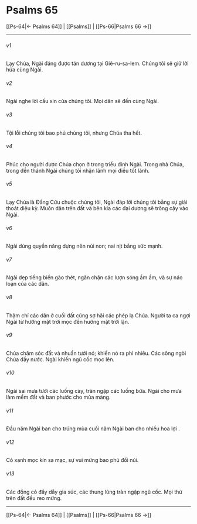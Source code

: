 # Psalms 65

[[Ps-64|← Psalms 64]] | [[Psalms]] | [[Ps-66|Psalms 66 →]]
***



###### v1 
Lạy Chúa, Ngài đáng được tán dương tại Giê-ru-sa-lem. Chúng tôi sẽ giữ lời hứa cùng Ngài. 

###### v2 
Ngài nghe lời cầu xin của chúng tôi. Mọi dân sẽ đến cùng Ngài. 

###### v3 
Tội lỗi chúng tôi bao phủ chúng tôi, nhưng Chúa tha hết. 

###### v4 
Phúc cho người được Chúa chọn ở trong triều đình Ngài. Trong nhà Chúa, trong đền thánh Ngài chúng tôi nhận lãnh mọi điều tốt lành. 

###### v5 
Lạy Chúa là Đấng Cứu chuộc chúng tôi, Ngài đáp lời chúng tôi bằng sự giải thoát diệu kỳ. Muôn dân trên đất và bên kia các đại dương sẽ trông cậy vào Ngài. 

###### v6 
Ngài dùng quyền năng dựng nên núi non; nai nịt bằng sức mạnh. 

###### v7 
Ngài dẹp tiếng biển gào thét, ngăn chận các lượn sóng ầm ầm, và sự náo loạn của các dân. 

###### v8 
Thậm chí các dân ở cuối đất cũng sợ hãi các phép lạ Chúa. Người ta ca ngợi Ngài từ hướng mặt trời mọc đến hướng mặt trời lặn. 

###### v9 
Chúa chăm sóc đất và nhuần tưới nó; khiến nó ra phì nhiêu. Các sông ngòi Chúa đầy nước. Ngài khiến ngũ cốc mọc lên. 

###### v10 
Ngài sai mưa tưới các luống cày, tràn ngập các luống bừa. Ngài cho mưa làm mềm đất và ban phước cho mùa màng. 

###### v11 
Đầu năm Ngài ban cho trúng mùa cuối năm Ngài ban cho nhiều hoa lợi . 

###### v12 
Cỏ xanh mọc kín sa mạc, sự vui mừng bao phủ đồi núi. 

###### v13 
Các đồng cỏ đầy dẫy gia súc, các thung lũng tràn ngập ngũ cốc. Mọi thứ trên đất đều reo mừng.

***
[[Ps-64|← Psalms 64]] | [[Psalms]] | [[Ps-66|Psalms 66 →]]
